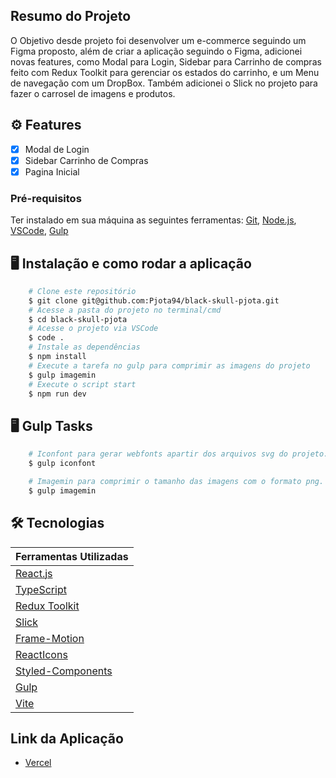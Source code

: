 ## Resumo do Projeto

O Objetivo desde projeto foi desenvolver um e-commerce seguindo um Figma proposto, além de criar a aplicação seguindo o Figma, adicionei novas features, como Modal para Login, Sidebar para Carrinho de compras feito com Redux Toolkit para gerenciar os estados do carrinho, e um Menu de navegação com um DropBox. Também adicionei o Slick no projeto para fazer o carrosel de imagens e produtos.

## ⚙️ Features

- [x] Modal de Login
- [x] Sidebar Carrinho de Compras
- [x] Pagina Inicial

### Pré-requisitos

Ter instalado em sua máquina as seguintes ferramentas:
[Git](https://git-scm.com), [Node.js](https://nodejs.org/en/), [VSCode](https://code.visualstudio.com/), [Gulp](https://gulpjs.com/)

## 🖥️ Instalação e como rodar a aplicação

```bash
    # Clone este repositório
    $ git clone git@github.com:Pjota94/black-skull-pjota.git
    # Acesse a pasta do projeto no terminal/cmd
    $ cd black-skull-pjota
    # Acesse o projeto via VSCode
    $ code .
    # Instale as dependências
    $ npm install
    # Execute a tarefa no gulp para comprimir as imagens do projeto
    $ gulp imagemin
    # Execute o script start
    $ npm run dev
```

## 🖥️ Gulp Tasks

```bash
    # Iconfont para gerar webfonts apartir dos arquivos svg do projeto.
    $ gulp iconfont

    # Imagemin para comprimir o tamanho das imagens com o formato png.
    $ gulp imagemin
```

## 🛠 Tecnologias

| Ferramentas Utilizadas                                      |
| ----------------------------------------------------------- |
| [React.js](https://reactjs.org/)                            |
| [TypeScript](https://www.typescriptlang.org/)               |
| [Redux Toolkit](https://redux-toolkit.js.org/)              |
| [Slick](https://react-slick.neostack.com/)                  |
| [Frame-Motion](https://www.framer.com/motion/introduction/) |
| [ReactIcons](https://react-icons.github.io/react-icons)     |
| [Styled-Components](https://styled-components.com/)         |
| [Gulp](https://gulpjs.com/)                                 |
| [Vite](https://vitejs.dev/)                                 |

## Link da Aplicação

- [Vercel](https://black-skull-pjota-pjota94.vercel.app/)
